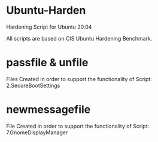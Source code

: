 # Ubuntu-Harden
Hardening Script for Ubuntu 20.04

All scripts are based on CIS Ubuntu Hardening Benchmark.

passfile & unfile
===================================================================================
Files Created in order to support the functionality of Script: 2.SecureBootSettings


newmessagefile
===================================================================================
File Created in order to support the functionality of Script: 7.GnomeDisplayManager
